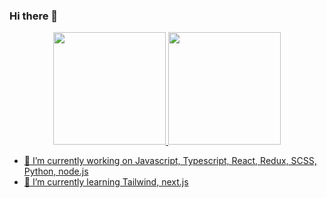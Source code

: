 ### Hi there 👋

<div align="center">
  <a href="https://github.com/DaniloALR">
  <img height="180em" src="https://github-readme-stats.vercel.app/api?username=DaniloALR&show_icons=true&theme=dracula&include_all_commits=true&count_private=true"/>
  <img height="180em" src="https://github-readme-stats.vercel.app/api/top-langs/?username=DaniloALR&layout=compact&langs_count=7&theme=dracula"/>
</div>
    
- 🔭 I’m currently working on Javascript, Typescript, React, Redux, SCSS, Python, node.js
- 🌱 I’m currently learning Tailwind, next.js

<!--
**DaniloALR/DaniloALR** is a ✨ _special_ ✨ repository because its `README.md` (this file) appears on your GitHub profile.

Here are some ideas to get you started:



- 👯 I’m looking to collaborate on ...
- 🤔 I’m looking for help with ...
- 💬 Ask me about ...
- 📫 How to reach me: ...
- 😄 Pronouns: ...
- ⚡ Fun fact: ...
-->
